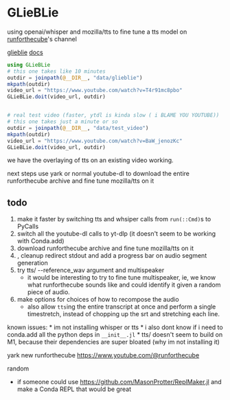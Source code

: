 # GLieBLie

using openai/whisper and mozilla/tts to fine tune a tts model on [runforthecube](https://www.youtube.com/@runforthecube)'s channel

[glieblie](https://www.youtube.com/watch?v=V0xzLlTEFSQ)
[docs](https://youtu.be/L8RDvcPyIaI)
```julia
using GLieBLie
# this one takes like 10 minutes 
outdir = joinpath(@__DIR__, "data/glieblie")
mkpath(outdir)
video_url = "https://www.youtube.com/watch?v=T4r91mc8pbo"
GLieBLie.doit(video_url, outdir)


# real test video (faster, ytdl is kinda slow ( i BLAME YOU YOUTUBE))
# this one takes just a minute or so
outdir = joinpath(@__DIR__, "data/test_video")
mkpath(outdir)
video_url = "https://www.youtube.com/watch?v=BaW_jenozKc"
GLieBLie.doit(video_url, outdir)
```

we have the overlaying of tts on an existing video working.

next steps use yark or normal youtube-dl to download the entire runforthecube archive and fine tune mozilla/tts on it 

## todo 
1. make it faster by switching tts and whsiper calls from `run(::Cmd)`s to PyCalls
1. switch all the youtube-dl calls to yt-dlp (it doesn't seem to be working with Conda.add)
1. download runforthecube archive and fine tune mozilla/tts on it
1. , cleanup redirect stdout and add a progress bar on audio segment generation
1. try tts/  --reference_wav argument and multispeaker
    * it would be interesting to try to fine tune multispeaker, ie, we know what runforthecube sounds like and could identify it given a random piece of audio.
1. make options for choices of how to recompose the audio 
    - also allow `tts`ing the entire transcript at once and perform a single timestretch, instead of chopping up the srt and stretching each line. 


known issues:
    * im not installing whisper or tts
    * i also dont know if i need to conda.add all the python deps in `__init__.jl` 
    * tts/ doesn't seem to build on M1, because their dependencies are super bloated (why im not installing it)

yark new runforthecube https://www.youtube.com/@runforthecube

random 
* if someone could use https://github.com/MasonProtter/ReplMaker.jl and make a Conda REPL that would be great